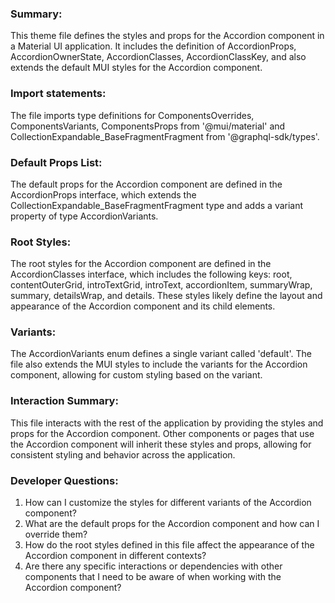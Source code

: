 ### Summary:
This theme file defines the styles and props for the Accordion component in a Material UI application. It includes the definition of AccordionProps, AccordionOwnerState, AccordionClasses, AccordionClassKey, and also extends the default MUI styles for the Accordion component.

### Import statements:
The file imports type definitions for ComponentsOverrides, ComponentsVariants, ComponentsProps from '@mui/material' and CollectionExpandable_BaseFragmentFragment from '@graphql-sdk/types'.

### Default Props List:
The default props for the Accordion component are defined in the AccordionProps interface, which extends the CollectionExpandable_BaseFragmentFragment type and adds a variant property of type AccordionVariants.

### Root Styles:
The root styles for the Accordion component are defined in the AccordionClasses interface, which includes the following keys: root, contentOuterGrid, introTextGrid, introText, accordionItem, summaryWrap, summary, detailsWrap, and details. These styles likely define the layout and appearance of the Accordion component and its child elements.

### Variants:
The AccordionVariants enum defines a single variant called 'default'. The file also extends the MUI styles to include the variants for the Accordion component, allowing for custom styling based on the variant.

### Interaction Summary:
This file interacts with the rest of the application by providing the styles and props for the Accordion component. Other components or pages that use the Accordion component will inherit these styles and props, allowing for consistent styling and behavior across the application.

### Developer Questions:
1. How can I customize the styles for different variants of the Accordion component?
2. What are the default props for the Accordion component and how can I override them?
3. How do the root styles defined in this file affect the appearance of the Accordion component in different contexts?
4. Are there any specific interactions or dependencies with other components that I need to be aware of when working with the Accordion component?